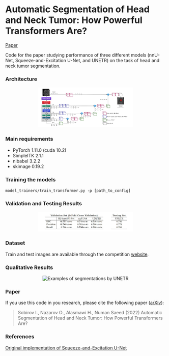 # Automatic Segmentation of Head and Neck Tumor: How Powerful Transformers Are?
[Paper](https://arxiv.org/abs/2201.06251)

Code for the paper studying performance of three different models (nnU-Net, Squeeze-and-Excitation U-Net, and UNETR) on the task of head and neck tumor segmentation. 


### Architecture

<p align="center">
  <img src="assets/model.jpg" alt="UNETR Architecture" width="300"/>
</p>


### Main requirements
- PyTorch 1.11.0 (cuda 10.2)
- SimpleITK 2.1.1
- nibabel 3.2.2
- skimage 0.19.2


### Training the models
```
model_trainers/train_transformer.py -p [path_to_config]
```

### Validation and Testing Results
<p align="center">
  <img src="assets/results.jpg" alt="UNETR Architecture" width="300"/>
</p>


### Dataset
Train and test images are available through the competition [website](https://www.aicrowd.com/challenges/miccai-2020-hecktor).



### Qualitative Results
<p align="center">
  <img src="assets/outout_example.jpg" alt="Examples of segmentations by UNETR" width="300"/>
</p>


### Paper
If you use this code in you research, please cite the following paper ([arXiv](https://arxiv.org/abs/2201.06251)):
> Sobirov I., Nazarov O., Alasmawi H., Numan Saeed (2022) Automatic Segmentation of Head and Neck Tumor: How Powerful Transformers Are?

### References
[Original implementation of Squeeze-and-Excitation U-Net](https://github.com/iantsen/hecktor)
